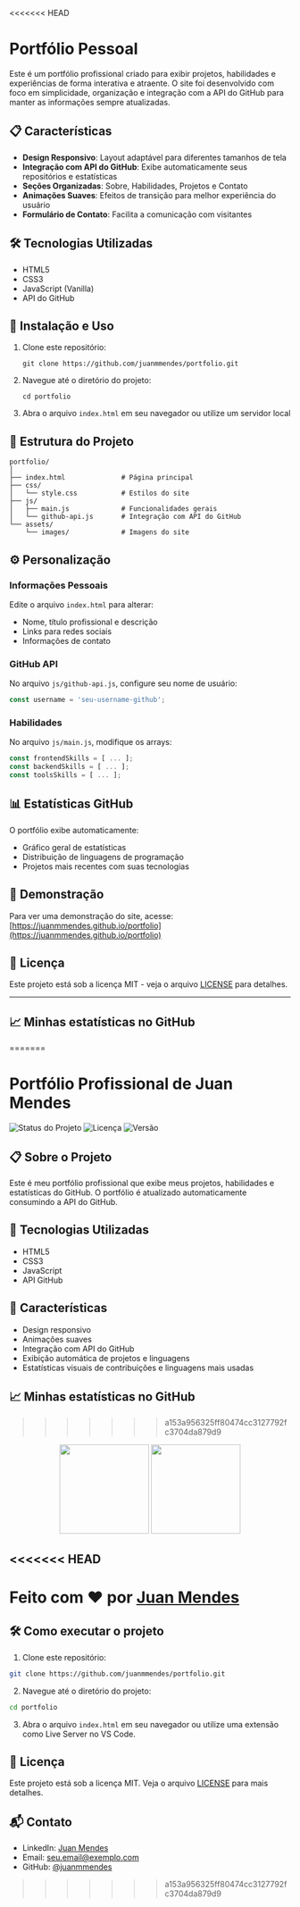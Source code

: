 <<<<<<< HEAD
# Portfólio Pessoal

Este é um portfólio profissional criado para exibir projetos, habilidades e experiências de forma interativa e atraente. O site foi desenvolvido com foco em simplicidade, organização e integração com a API do GitHub para manter as informações sempre atualizadas.

## 📋 Características

- **Design Responsivo**: Layout adaptável para diferentes tamanhos de tela
- **Integração com API do GitHub**: Exibe automaticamente seus repositórios e estatísticas
- **Seções Organizadas**: Sobre, Habilidades, Projetos e Contato
- **Animações Suaves**: Efeitos de transição para melhor experiência do usuário
- **Formulário de Contato**: Facilita a comunicação com visitantes

## 🛠️ Tecnologias Utilizadas

- HTML5
- CSS3
- JavaScript (Vanilla)
- API do GitHub

## 🚀 Instalação e Uso

1. Clone este repositório:
   ```
   git clone https://github.com/juanmmendes/portfolio.git
   ```

2. Navegue até o diretório do projeto:
   ```
   cd portfolio
   ```

3. Abra o arquivo `index.html` em seu navegador ou utilize um servidor local

## 📁 Estrutura do Projeto

```
portfolio/
│
├── index.html              # Página principal
├── css/
│   └── style.css           # Estilos do site
├── js/
│   ├── main.js             # Funcionalidades gerais
│   └── github-api.js       # Integração com API do GitHub
└── assets/
    └── images/             # Imagens do site
```

## ⚙️ Personalização

### Informações Pessoais

Edite o arquivo `index.html` para alterar:
- Nome, título profissional e descrição
- Links para redes sociais
- Informações de contato

### GitHub API

No arquivo `js/github-api.js`, configure seu nome de usuário:
```javascript
const username = 'seu-username-github';
```

### Habilidades

No arquivo `js/main.js`, modifique os arrays:
```javascript
const frontendSkills = [ ... ];
const backendSkills = [ ... ];
const toolsSkills = [ ... ];
```

## 📊 Estatísticas GitHub

O portfólio exibe automaticamente:
- Gráfico geral de estatísticas
- Distribuição de linguagens de programação
- Projetos mais recentes com suas tecnologias

## 📱 Demonstração

Para ver uma demonstração do site, acesse: [https://juanmmendes.github.io/portfolio](https://juanmmendes.github.io/portfolio)

## 📜 Licença

Este projeto está sob a licença MIT - veja o arquivo [LICENSE](LICENSE) para detalhes.

---

## 📈 Minhas estatísticas no GitHub

=======
# Portfólio Profissional de Juan Mendes

![Status do Projeto](https://img.shields.io/badge/Status-Em%20Desenvolvimento-brightgreen)
![Licença](https://img.shields.io/badge/Licença-MIT-blue)
![Versão](https://img.shields.io/badge/Versão-1.0.0-orange)

## 📋 Sobre o Projeto

Este é meu portfólio profissional que exibe meus projetos, habilidades e estatísticas do GitHub. O portfólio é atualizado automaticamente consumindo a API do GitHub.

## 🚀 Tecnologias Utilizadas

- HTML5
- CSS3
- JavaScript
- API GitHub

## 🎯 Características

- Design responsivo
- Animações suaves
- Integração com API do GitHub
- Exibição automática de projetos e linguagens
- Estatísticas visuais de contribuições e linguagens mais usadas

## 📈 Minhas estatísticas no GitHub
>>>>>>> a153a956325ff80474cc3127792fc3704da879d9
<p align="center">
  <img height="160em" src="https://github-readme-stats.vercel.app/api?username=juanmmendes&show_icons=true&theme=tokyonight&count_private=true&hide_border=false" />
  <img height="160em" src="https://github-readme-stats.vercel.app/api/top-langs/?username=juanmmendes&layout=compact&theme=tokyonight&hide_border=false" />
</p>

<<<<<<< HEAD
---

Feito com ❤️ por [Juan Mendes](https://github.com/juanmmendes)
=======
## 🛠️ Como executar o projeto

1. Clone este repositório:
```bash
git clone https://github.com/juanmmendes/portfolio.git
```

2. Navegue até o diretório do projeto:
```bash
cd portfolio
```

3. Abra o arquivo `index.html` em seu navegador ou utilize uma extensão como Live Server no VS Code.

## 📝 Licença

Este projeto está sob a licença MIT. Veja o arquivo [LICENSE](LICENSE) para mais detalhes.

## 📬 Contato

- LinkedIn: [Juan Mendes](https://www.linkedin.com/in/seu-linkedin/)
- Email: seu.email@exemplo.com
- GitHub: [@juanmmendes](https://github.com/juanmmendes)
>>>>>>> a153a956325ff80474cc3127792fc3704da879d9
